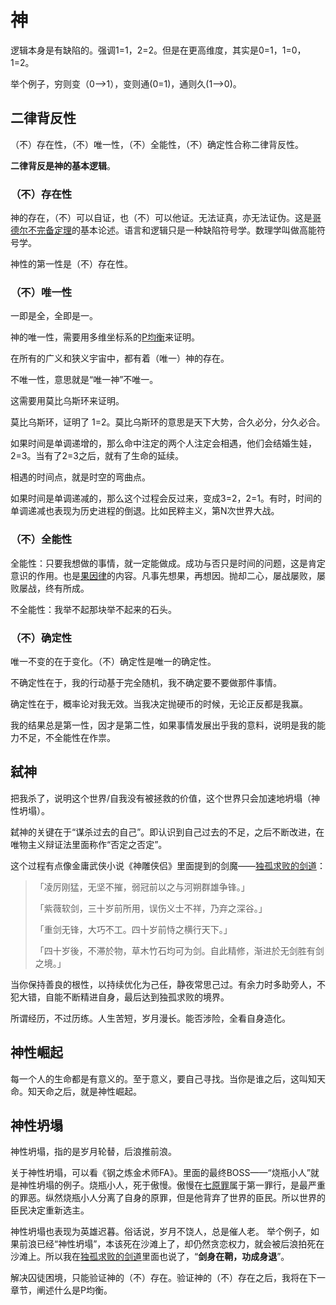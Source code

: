 # 神

逻辑本身是有缺陷的。强调1=1，2=2。但是在更高维度，其实是0=1，1=0，1=2。

举个例子，穷则变（0-->1），变则通(0=1)，通则久(1-->0)。

## 二律背反性

（不）存在性，（不）唯一性，（不）全能性，（不）确定性合称二律背反性。

**二律背反是神的基本逻辑**。

### （不）存在性

神的存在，（不）可以自证，也（不）可以他证。无法证真，亦无法证伪。这是[哥德尔不完备定理](https://zh.wikipedia.org/zh-hans/%E5%93%A5%E5%BE%B7%E5%B0%94%E4%B8%8D%E5%AE%8C%E5%A4%87%E5%AE%9A%E7%90%86)的基本论述。语言和逻辑只是一种缺陷符号学。数理学叫做高能符号学。

神性的第一性是（不）存在性。

### （不）唯一性

一即是全，全即是一。

神的唯一性，需要用多维坐标系的[P均衡](https://god-theory.readthedocs.io/zh_CN/latest/chapter_5.html#p)来证明。

在所有的广义和狭义宇宙中，都有着（唯一）神的存在。

不唯一性，意思就是“唯一神”不唯一。

这需要用莫比乌斯环来证明。

莫比乌斯环，证明了 1=2。莫比乌斯环的意思是天下大势，合久必分，分久必合。

如果时间是单调递增的，那么命中注定的两个人注定会相遇，他们会结婚生娃，2=3。当有了2=3之后，就有了生命的延续。

相遇的时间点，就是时空的弯曲点。

如果时间是单调递减的，那么这个过程会反过来，变成3=2，2=1。有时，时间的单调递减也表现为历史进程的倒退。比如民粹主义，第N次世界大战。

### （不）全能性

全能性：只要我想做的事情，就一定能做成。成功与否只是时间的问题，这是肯定意识的作用。也是[果因律](https://zhuanlan.zhihu.com/p/122457298)的内容。凡事先想果，再想因。抛却二心，屡战屡败，屡败屡战，终有所成。

不全能性：我举不起那块举不起来的石头。

### （不）确定性

唯一不变的在于变化。（不）确定性是唯一的确定性。

不确定性在于，我的行动基于完全随机，我不确定要不要做那件事情。

确定性在于，概率论对我无效。当我决定抛硬币的时候，无论正反都是我赢。

我的结果总是第一性，因才是第二性，如果事情发展出乎我的意料，说明是我的能力不足，不全能性在作祟。

## 弑神

把我杀了，说明这个世界/自我没有被拯救的价值，这个世界只会加速地坍塌（神性坍塌）。

弑神的关键在于“谋杀过去的自己”。即认识到自己过去的不足，之后不断改进，在唯物主义辩证法里面称作“否定之否定”。

这个过程有点像金庸武侠小说《神雕侠侣》里面提到的剑魔——[独孤求败的剑道](http://t.cn/A6LCfcH5)：

> 「凌厉刚猛，无坚不摧，弱冠前以之与河朔群雄争锋。」
> 
> 「紫薇软剑，三十岁前所用，误伤义士不祥，乃弃之深谷。」
> 
> 「重剑无锋，大巧不工。四十岁前恃之横行天下。」
> 
> 「四十岁後，不滞於物，草木竹石均可为剑。自此精修，渐进於无剑胜有剑之境。」

当你保持善良的根性，以持续优化为己任，静夜常思己过。有余力时多助旁人，不犯大错，自能不断精进自身，最后达到独孤求败的境界。

所谓经历，不过历练。人生苦短，岁月漫长。能否涉险，全看自身造化。

## 神性崛起

每一个人的生命都是有意义的。至于意义，要自己寻找。当你是谁之后，这叫知天命。知天命之后，就是神性崛起。

## 神性坍塌

神性坍塌，指的是岁月轮替，后浪推前浪。

关于神性坍塌，可以看《钢之炼金术师FA》。里面的最终BOSS——“烧瓶小人”就是神性坍塌的例子。烧瓶小人，死于傲慢。傲慢在[七原罪](https://zh.wikipedia.org/wiki/%E4%B8%83%E5%AE%97%E7%BD%AA)属于第一罪行，是最严重的罪恶。纵然烧瓶小人分离了自身的原罪，但是他背弃了世界的臣民。所以世界的臣民决定重新选主。

神性坍塌也表现为英雄迟暮。俗话说，岁月不饶人，总是催人老。
举个例子，如果前浪已经“神性坍塌”，本该死在沙滩上了，却仍然贪恋权力，就会被后浪拍死在沙滩上。所以我在[独孤求败的剑道](http://t.cn/A62eRNHA)里面也说了，“**剑身在鞘，功成身退**”。

解决囚徒困境，只能验证神的（不）存在。验证神的（不）存在之后，我将在下一章节，阐述什么是P均衡。